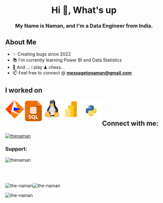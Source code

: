 

<h1 align="center">Hi 👋, What's up</h1>
<h3 align="center">My Name is Naman, and I'm a Data Engineer from India.</h3>


<h2 align="left">About Me</h2>

- ✨ Creating bugs since 2022
- 📚 I'm currently learning Power BI and Data Statistics
- 🎲 And ... i play ♟ chess.
- 📫 Feel free to connect @ **messagetonaman@gmail.com**


<h2 align="left">I worked on</h2>
<a href="https://www.informatica.com/in/" target="_blank">
  <img align="left" title="Informatica" alt="Informatica" width="60px" src="./asset/informatica_svg.svg" style="max-width: 100%;">
</a>
<a href="https://www.w3schools.com/sql/" target="_blank">
  <img align="left" title="SQL" alt="SQL" width="60px" src="./asset/sql.jpeg" style="max-width: 100%;">
</a>
<a href="https://www.javatpoint.com/linux-tutorial" target="_blank">
  <img align="left" title="Linux" alt="Linux" width="60px" src="./asset/linux_svg.svg" style="max-width: 100%;">
</a>
<a href="https://learn.microsoft.com/en-us/training/powerplatform/power-bi" target="_blank">
  <img align="left" title="PowerBI" alt="PowerBI" width="60px" src="./asset/powerbi_svg.svg" style="max-width: 100%;">
</a>
<a href="https://www.python.org/" target="_blank">
  <img align="left" title="Python" alt="Python" width="70px" src="./asset/python_svg.svg" style="max-width: 100%;">
</a>






<br></br>


<h2 align="left">Connect with me:</h2>

<p align="left">
<a href="https://linkedin.com/in/thenaman" target="blank"><img align="center" src="https://raw.githubusercontent.com/rahuldkjain/github-profile-readme-generator/master/src/images/icons/Social/linked-in-alt.svg" alt="thenaman" height="30" width="40" /></a>
</p>



<h3 align="left">Support:</h3>
<p><a href="https://www.buymeacoffee.com/thenaman"> <img align="left" src="https://cdn.buymeacoffee.com/buttons/v2/default-yellow.png" height="50" width="210" alt="thenaman" /></a></p><br></br>
<br></br>
<p><img align="left" src="https://github-readme-stats.vercel.app/api/top-langs?username=the-naman&show_icons=true&locale=en&layout=compact" alt="the-naman" /></p>

<p>&nbsp;<img align="left" src="https://github-readme-stats.vercel.app/api?username=the-naman&show_icons=true&locale=en" alt="the-naman" /></p>

<p><img align="left" src="https://github-readme-streak-stats.herokuapp.com/?user=the-naman&" alt="the-naman" /></p>
